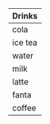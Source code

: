 | Drinks        |
|---------------|
| cola          |
| ice tea       |
| water         |
| milk          |
| latte         |
| fanta         |
| coffee        |